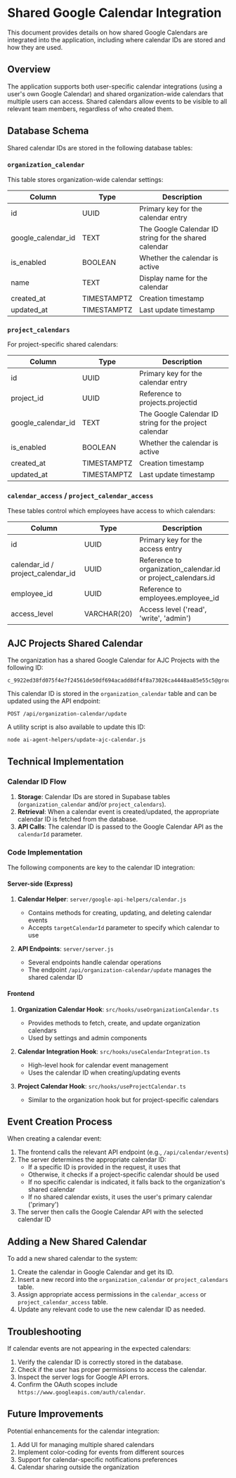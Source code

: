 # Shared Google Calendar Integration

This document provides details on how shared Google Calendars are integrated into the application, including where calendar IDs are stored and how they are used.

## Overview

The application supports both user-specific calendar integrations (using a user's own Google Calendar) and shared organization-wide calendars that multiple users can access. Shared calendars allow events to be visible to all relevant team members, regardless of who created them.

## Database Schema

Shared calendar IDs are stored in the following database tables:

### `organization_calendar`

This table stores organization-wide calendar settings:

| Column             | Type        | Description                                           |
| ------------------ | ----------- | ----------------------------------------------------- |
| id                 | UUID        | Primary key for the calendar entry                    |
| google_calendar_id | TEXT        | The Google Calendar ID string for the shared calendar |
| is_enabled         | BOOLEAN     | Whether the calendar is active                        |
| name               | TEXT        | Display name for the calendar                         |
| created_at         | TIMESTAMPTZ | Creation timestamp                                    |
| updated_at         | TIMESTAMPTZ | Last update timestamp                                 |

### `project_calendars`

For project-specific shared calendars:

| Column             | Type        | Description                                            |
| ------------------ | ----------- | ------------------------------------------------------ |
| id                 | UUID        | Primary key for the calendar entry                     |
| project_id         | UUID        | Reference to projects.projectid                        |
| google_calendar_id | TEXT        | The Google Calendar ID string for the project calendar |
| is_enabled         | BOOLEAN     | Whether the calendar is active                         |
| created_at         | TIMESTAMPTZ | Creation timestamp                                     |
| updated_at         | TIMESTAMPTZ | Last update timestamp                                  |

### `calendar_access` / `project_calendar_access`

These tables control which employees have access to which calendars:

| Column                            | Type        | Description                                                   |
| --------------------------------- | ----------- | ------------------------------------------------------------- |
| id                                | UUID        | Primary key for the access entry                              |
| calendar_id / project_calendar_id | UUID        | Reference to organization_calendar.id or project_calendars.id |
| employee_id                       | UUID        | Reference to employees.employee_id                            |
| access_level                      | VARCHAR(20) | Access level ('read', 'write', 'admin')                       |

## AJC Projects Shared Calendar

The organization has a shared Google Calendar for AJC Projects with the following ID:

```
c_9922ed38fd075f4e7f24561de50df694acadd8df4f8a73026ca4448aa85e55c5@group.calendar.google.com
```

This calendar ID is stored in the `organization_calendar` table and can be updated using the API endpoint:

```
POST /api/organization-calendar/update
```

A utility script is also available to update this ID:

```
node ai-agent-helpers/update-ajc-calendar.js
```

## Technical Implementation

### Calendar ID Flow

1. **Storage**: Calendar IDs are stored in Supabase tables (`organization_calendar` and/or `project_calendars`).
2. **Retrieval**: When a calendar event is created/updated, the appropriate calendar ID is fetched from the database.
3. **API Calls**: The calendar ID is passed to the Google Calendar API as the `calendarId` parameter.

### Code Implementation

The following components are key to the calendar ID integration:

#### Server-side (Express)

1. **Calendar Helper**: `server/google-api-helpers/calendar.js`

   - Contains methods for creating, updating, and deleting calendar events
   - Accepts `targetCalendarId` parameter to specify which calendar to use

2. **API Endpoints**: `server/server.js`
   - Several endpoints handle calendar operations
   - The endpoint `/api/organization-calendar/update` manages the shared calendar ID

#### Frontend

1. **Organization Calendar Hook**: `src/hooks/useOrganizationCalendar.ts`

   - Provides methods to fetch, create, and update organization calendars
   - Used by settings and admin components

2. **Calendar Integration Hook**: `src/hooks/useCalendarIntegration.ts`

   - High-level hook for calendar event management
   - Uses the calendar ID when creating/updating events

3. **Project Calendar Hook**: `src/hooks/useProjectCalendar.ts`
   - Similar to the organization hook but for project-specific calendars

## Event Creation Process

When creating a calendar event:

1. The frontend calls the relevant API endpoint (e.g., `/api/calendar/events`)
2. The server determines the appropriate calendar ID:
   - If a specific ID is provided in the request, it uses that
   - Otherwise, it checks if a project-specific calendar should be used
   - If no specific calendar is indicated, it falls back to the organization's shared calendar
   - If no shared calendar exists, it uses the user's primary calendar ('primary')
3. The server then calls the Google Calendar API with the selected calendar ID

## Adding a New Shared Calendar

To add a new shared calendar to the system:

1. Create the calendar in Google Calendar and get its ID.
2. Insert a new record into the `organization_calendar` or `project_calendars` table.
3. Assign appropriate access permissions in the `calendar_access` or `project_calendar_access` table.
4. Update any relevant code to use the new calendar ID as needed.

## Troubleshooting

If calendar events are not appearing in the expected calendars:

1. Verify the calendar ID is correctly stored in the database.
2. Check if the user has proper permissions to access the calendar.
3. Inspect the server logs for Google API errors.
4. Confirm the OAuth scopes include `https://www.googleapis.com/auth/calendar`.

## Future Improvements

Potential enhancements for the calendar integration:

1. Add UI for managing multiple shared calendars
2. Implement color-coding for events from different sources
3. Support for calendar-specific notifications preferences
4. Calendar sharing outside the organization
